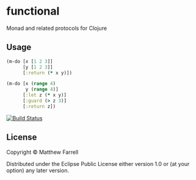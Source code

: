 # functional

Monad and related protocols for Clojure

## Usage

```clojure
(m-do [x [1 2 3]]
      [y [1 2 3]]
      [:return (* x y)])

(m-do [x (range 4)
       y (range 4)]
      [:let z (* x y)]
      [:guard (> z 3)]
      [:return z])
```

[![Build Status](https://travis-ci.org/farrellm/functional.svg?branch=master)](https://travis-ci.org/farrellm/functional)

## License

Copyright © Matthew Farrell

Distributed under the Eclipse Public License either version 1.0 or (at
your option) any later version.
